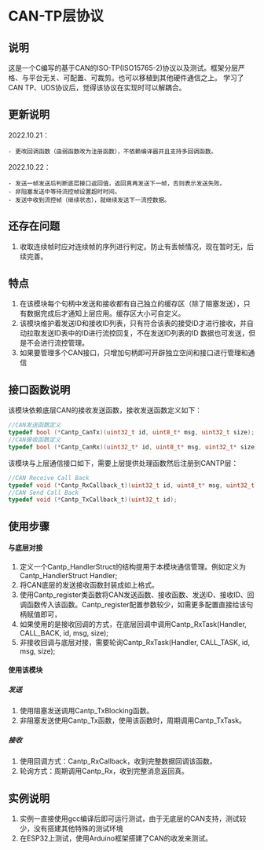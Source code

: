 # CAN-TP层协议

## 说明

这是一个C编写的基于CAN的ISO-TP(ISO15765-2)协议以及测试。框架分层严格、与平台无关、可配置、可裁剪。也可以移植到其他硬件通信之上。
学习了CAN TP、UDS协议后，觉得该协议在实现时可以解耦合。

## 更新说明

2022.10.21：

	- 更改回调函数（由弱函数改为注册函数），不依赖编译器并且支持多回调函数。

2022.10.22：

	- 发送一帧发送后判断底层接口返回值，返回真再发送下一帧，否则表示发送失败。
	- 非阻塞发送中等待流控帧设置超时时间。
	- 发送中收到流控帧（继续状态），就继续发送下一流控数据。

## 还存在问题

1. 收取连续帧时应对连续帧的序列进行判定。防止有丢帧情况，现在暂时无，后续完善。

## 特点

1. 在该模块每个句柄中发送和接收都有自己独立的缓存区（除了阻塞发送），只有数据完成后才通知上层应用。缓存区大小可自定义。
2. 该模块维护着发送ID和接收ID列表，只有符合该表的接受ID才进行接收，并自动拉取发送ID表中的ID进行流控回复，不在发送ID列表的ID
数据也可发送，但是不会进行流控管理。
3. 如果要管理多个CAN接口，只增加句柄即可开辟独立空间和接口进行管理和通信

## 接口函数说明

该模块依赖底层CAN的接收发送函数，接收发送函数定义如下：

```c
//CAN发送函数定义
typedef bool (*Cantp_CanTx)(uint32_t id, uint8_t* msg, uint32_t size);
//CAN接收函数定义
typedef bool (*Cantp_CanRx)(uint32_t* id, uint8_t* msg, uint32_t* size);
```

该模块与上层通信接口如下，需要上层提供处理函数然后注册到CANTP层：

```c
//CAN Receive Call Back
typedef void (*Cantp_RxCallback_t)(uint32_t id, uint8_t* msg, uint32_t size);
//CAN Send Call Back
typedef void (*Cantp_TxCallback_t)(uint32_t id);
```

## 使用步骤

#### 与底层对接
1. 定义一个Cantp_HandlerStruct的结构提用于本模块通信管理。例如定义为Cantp_HandlerStruct Handler;
2. 将CAN底层的发送接收函数封装成如上格式。
3. 使用Cantp_register类函数将CAN发送函数、接收函数、发送ID、接收ID、回调函数传入该函数。Cantp_register配置参数较少，如需更多配置直接给该句柄赋值即可，
4. 如果使用的是接收回调的方式，在底层回调中调用Cantp_RxTask(Handler, CALL_BACK, id, msg, size);
5. 非接收回调与底层对接，需要轮询Cantp_RxTask(Handler, CALL_TASK, id, msg, size);
#### 使用该模块
##### 发送
1. 使用阻塞发送调用Cantp_TxBlocking函数。
2. 非阻塞发送使用Cantp_Tx函数，使用该函数时，周期调用Cantp_TxTask。
##### 接收
1. 使用回调方式：Cantp_RxCallback，收到完整数据回调该函数。
2. 轮询方式：周期调用Cantp_Rx，收到完整消息返回真。

## 实例说明

1. 实例一直接使用gcc编译后即可运行测试，由于无底层的CAN支持，测试较少，没有搭建其他特殊的测试环境
2. 在ESP32上测试，使用Arduino框架搭建了CAN的收发来测试。

